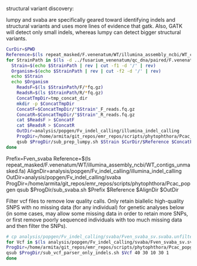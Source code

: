  structural variant discovery:

 lumpy and svaba are specifically geared toward identifying indels and structural variants and uses more lines of evidence that gatk. Also, GATK will detect only small indels, whereas lumpy can detect bigger structural variants.


```bash
CurDir=$PWD
Reference=$(ls repeat_masked/F.venenatum/WT/illumina_assembly_ncbi/WT_contigs_unmasked.fa)
for StrainPath in $(ls -d ../fusarium_venenatum/qc_dna/paired/F.venenatum/* | grep -v 'strain1'| grep -v 'WT' | grep -e 'C2'); do
  Strain=$(echo $StrainPath | rev | cut -f1 -d '/' | rev)
  Organism=$(echo $StrainPath | rev | cut -f2 -d '/' | rev)
  echo $Strain
  echo $Organism
    ReadsF=$(ls $StrainPath/F/*fq.gz)
    ReadsR=$(ls $StrainPath/R/*fq.gz)
    ConcatTmpDir=tmp_concat_dir
    mkdir -p $ConcatTmpDir
    ConcatF=$ConcatTmpDir/"$Strain"_F_reads.fq.gz
    ConcatR=$ConcatTmpDir/"$Strain"_R_reads.fq.gz
    cat $ReadsF > $ConcatF
    cat $ReadsR > $ConcatR
    OutDir=analysis/popgen/Fv_indel_calling/illumina_indel_calling
    ProgDir=/home/armita/git_repos/emr_repos/scripts/phytophthora/Pcac_popgen
    qsub $ProgDir/sub_prep_lumpy.sh $Strain $CurDir/$Reference $ConcatF $ConcatR $OutDir
done
```
Prefix=Fven_svaba
  Reference=$(ls repeat_masked/F.venenatum/WT/illumina_assembly_ncbi/WT_contigs_unmasked.fa)
  AlignDir=analysis/popgen/Fv_indel_calling/illumina_indel_calling
  OutDir=analysis/popgen/Fv_indel_calling/svaba
  ProgDir=/home/armita/git_repos/emr_repos/scripts/phytophthora/Pcac_popgen
  qsub $ProgDir/sub_svaba.sh $Prefix $Reference $AlignDir $OutDir

Filter vcf files to remove low quality calls.
Only retain biallelic high-quality SNPS with no missing data (for any individual) for genetic analyses below (in some cases, may allow some missing data in order to retain more SNPs, or first remove poorly sequenced individuals with too much missing data and then filter the SNPs).


```bash
# cp analysis/popgen/Fv_indel_calling/svaba/Fven_svaba_sv.svaba.unfiltered.indel.vcf analysis/popgen/Fv_indel_calling/svaba/Fven_svaba_sv.svaba.filtered.indel.vcf
for Vcf in $(ls analysis/popgen/Fv_indel_calling/svaba/Fven_svaba_sv.svaba.*.vcf | grep -v -e 'unfiltered' -e 'filtered' -e 'no_errors'); do
ProgDir=/home/armita/git_repos/emr_repos/scripts/phytophthora/Pcac_popgen
qsub $ProgDir/sub_vcf_parser_only_indels.sh $Vcf 40 30 10 30 1
done
```
